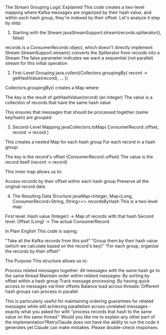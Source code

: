 The Stream Grouping Logic Explained
This code creates a two-level mapping where Kafka messages are organized by their hash value, and within each hash group, they're indexed by their offset. Let's analyze it step by step:
1. Starting with the Stream
   javaStreamSupport.stream(records.spliterator(), false)

records is a ConsumerRecords object, which doesn't directly implement Stream
StreamSupport.stream() converts the Spliterator from records into a Stream
The false parameter indicates we want a sequential (not parallel) stream for this initial operation

2. First-Level Grouping
   java.collect(Collectors.groupingBy(
   record -> getHashValue(record),
   ...
   ))

Collectors.groupingBy() creates a Map where:

The key is the result of getHashValue(record) (an Integer)
The value is a collection of records that have the same hash value


This ensures that messages that should be processed together (same key/hash) are grouped

3. Second-Level Mapping
   javaCollectors.toMap(
   ConsumerRecord::offset,
   record -> record
   )

This creates a nested Map for each hash group
For each record in a hash group:

The key is the record's offset (ConsumerRecord::offset)
The value is the record itself (record -> record)


This inner map allows us to:

Access records by their offset within each hash group
Preserve all the original record data



4. The Resulting Data Structure
   javaMap<Integer, Map<Long, ConsumerRecord<String, String>>> recordsByHash
   This is a two-level map:

First level: Hash value (Integer) → Map of records with that hash
Second level: Offset (Long) → The actual ConsumerRecord

In Plain English
This code is saying:

"Take all the Kafka records from this poll"
"Group them by their hash value (which we calculate based on the record's key)"
"For each group, organize the records by their offset"

The Purpose
This structure allows us to:

Process related messages together: All messages with the same hash go to the same thread
Maintain order within related messages: By sorting by offset within a hash group
Track message processing: By having quick access to messages via their offsets
Balance load across threads: Different hash groups can process in parallel

This is particularly useful for maintaining ordering guarantees for related messages while still achieving parallelism across unrelated messages - exactly what you asked for with "process records that hash to the same value on the same thread."
Would you like me to explain any other part of the implementation?RetryClaude does not have the ability to run the code it generates yet.Claude can make mistakes. Please double-check responses.